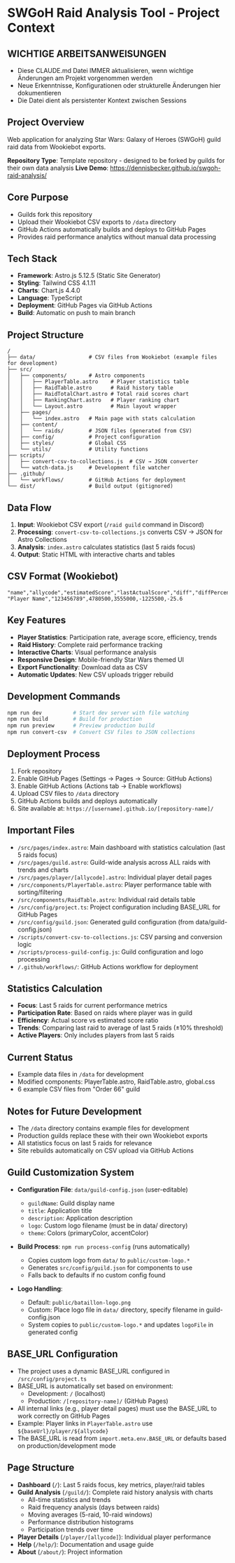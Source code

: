 # SWGoH Raid Analysis Tool - Project Context

## WICHTIGE ARBEITSANWEISUNGEN
- Diese CLAUDE.md Datei IMMER aktualisieren, wenn wichtige Änderungen am Projekt vorgenommen werden
- Neue Erkenntnisse, Konfigurationen oder strukturelle Änderungen hier dokumentieren
- Die Datei dient als persistenter Kontext zwischen Sessions

## Project Overview
Web application for analyzing Star Wars: Galaxy of Heroes (SWGoH) guild raid data from Wookiebot exports.

**Repository Type**: Template repository - designed to be forked by guilds for their own data analysis
**Live Demo**: https://dennisbecker.github.io/swgoh-raid-analysis/

## Core Purpose
- Guilds fork this repository
- Upload their Wookiebot CSV exports to `/data` directory  
- GitHub Actions automatically builds and deploys to GitHub Pages
- Provides raid performance analytics without manual data processing

## Tech Stack
- **Framework**: Astro.js 5.12.5 (Static Site Generator)
- **Styling**: Tailwind CSS 4.1.11
- **Charts**: Chart.js 4.4.0
- **Language**: TypeScript
- **Deployment**: GitHub Pages via GitHub Actions
- **Build**: Automatic on push to main branch

## Project Structure
```
/
├── data/                 # CSV files from Wookiebot (example files for development)
├── src/
│   ├── components/       # Astro components
│   │   ├── PlayerTable.astro    # Player statistics table
│   │   ├── RaidTable.astro      # Raid history table
│   │   ├── RaidTotalChart.astro # Total raid scores chart
│   │   ├── RankingChart.astro   # Player ranking chart
│   │   └── Layout.astro         # Main layout wrapper
│   ├── pages/
│   │   └── index.astro   # Main page with stats calculation
│   ├── content/
│   │   └── raids/        # JSON files (generated from CSV)
│   ├── config/           # Project configuration
│   ├── styles/           # Global CSS
│   └── utils/            # Utility functions
├── scripts/
│   ├── convert-csv-to-collections.js  # CSV → JSON converter
│   └── watch-data.js     # Development file watcher
├── .github/
│   └── workflows/        # GitHub Actions for deployment
└── dist/                 # Build output (gitignored)
```

## Data Flow
1. **Input**: Wookiebot CSV export (`/raid guild` command in Discord)
2. **Processing**: `convert-csv-to-collections.js` converts CSV → JSON for Astro Collections
3. **Analysis**: `index.astro` calculates statistics (last 5 raids focus)
4. **Output**: Static HTML with interactive charts and tables

## CSV Format (Wookiebot)
```csv
"name","allycode","estimatedScore","lastActualScore","diff","diffPercent"
"Player Name","123456789",4780500,3555000,-1225500,-25.6
```

## Key Features
- **Player Statistics**: Participation rate, average score, efficiency, trends
- **Raid History**: Complete raid performance tracking
- **Interactive Charts**: Visual performance analysis
- **Responsive Design**: Mobile-friendly Star Wars themed UI
- **Export Functionality**: Download data as CSV
- **Automatic Updates**: New CSV uploads trigger rebuild

## Development Commands
```bash
npm run dev          # Start dev server with file watching
npm run build        # Build for production
npm run preview      # Preview production build
npm run convert-csv  # Convert CSV files to JSON collections
```

## Deployment Process
1. Fork repository
2. Enable GitHub Pages (Settings → Pages → Source: GitHub Actions)
3. Enable GitHub Actions (Actions tab → Enable workflows)
4. Upload CSV files to `/data` directory
5. GitHub Actions builds and deploys automatically
6. Site available at: `https://[username].github.io/[repository-name]/`

## Important Files
- `/src/pages/index.astro`: Main dashboard with statistics calculation (last 5 raids focus)
- `/src/pages/guild.astro`: Guild-wide analysis across ALL raids with trends and charts
- `/src/pages/player/[allycode].astro`: Individual player detail pages
- `/src/components/PlayerTable.astro`: Player performance table with sorting/filtering
- `/src/components/RaidTable.astro`: Individual raid details table
- `/src/config/project.ts`: Project configuration including BASE_URL for GitHub Pages
- `/src/config/guild.json`: Generated guild configuration (from data/guild-config.json)
- `/scripts/convert-csv-to-collections.js`: CSV parsing and conversion logic
- `/scripts/process-guild-config.js`: Guild configuration and logo processing
- `/.github/workflows/`: GitHub Actions workflow for deployment

## Statistics Calculation
- **Focus**: Last 5 raids for current performance metrics
- **Participation Rate**: Based on raids where player was in guild
- **Efficiency**: Actual score vs estimated score ratio
- **Trends**: Comparing last raid to average of last 5 raids (±10% threshold)
- **Active Players**: Only includes players from last 5 raids

## Current Status
- Example data files in `/data` for development
- Modified components: PlayerTable.astro, RaidTable.astro, global.css
- 6 example CSV files from "Order 66" guild

## Notes for Future Development
- The `/data` directory contains example files for development
- Production guilds replace these with their own Wookiebot exports
- All statistics focus on last 5 raids for relevance
- Site rebuilds automatically on CSV upload via GitHub Actions

## Guild Customization System
- **Configuration File**: `data/guild-config.json` (user-editable)
  - `guildName`: Guild display name
  - `title`: Application title
  - `description`: Application description
  - `logo`: Custom logo filename (must be in data/ directory)
  - `theme`: Colors (primaryColor, accentColor)

- **Build Process**: `npm run process-config` (runs automatically)
  - Copies custom logo from `data/` to `public/custom-logo.*`
  - Generates `src/config/guild.json` for components to use
  - Falls back to defaults if no custom config found

- **Logo Handling**:
  - Default: `public/bataillon-logo.png`
  - Custom: Place logo file in `data/` directory, specify filename in guild-config.json
  - System copies to `public/custom-logo.*` and updates `logoFile` in generated config

## BASE_URL Configuration
- The project uses a dynamic BASE_URL configured in `/src/config/project.ts`
- BASE_URL is automatically set based on environment:
  - Development: `/` (localhost)
  - Production: `/[repository-name]/` (GitHub Pages)
- All internal links (e.g., player detail pages) must use the BASE_URL to work correctly on GitHub Pages
- Example: Player links in `PlayerTable.astro` use `${baseUrl}/player/${allycode}`
- The BASE_URL is read from `import.meta.env.BASE_URL` or defaults based on production/development mode

## Page Structure
- **Dashboard** (`/`): Last 5 raids focus, key metrics, player/raid tables
- **Guild Analysis** (`/guild/`): Complete raid history analysis with charts
  - All-time statistics and trends
  - Raid frequency analysis (days between raids)
  - Moving averages (5-raid, 10-raid windows)
  - Performance distribution histograms
  - Participation trends over time
- **Player Details** (`/player/[allycode]`): Individual player performance
- **Help** (`/help/`): Documentation and usage guide
- **About** (`/about/`): Project information